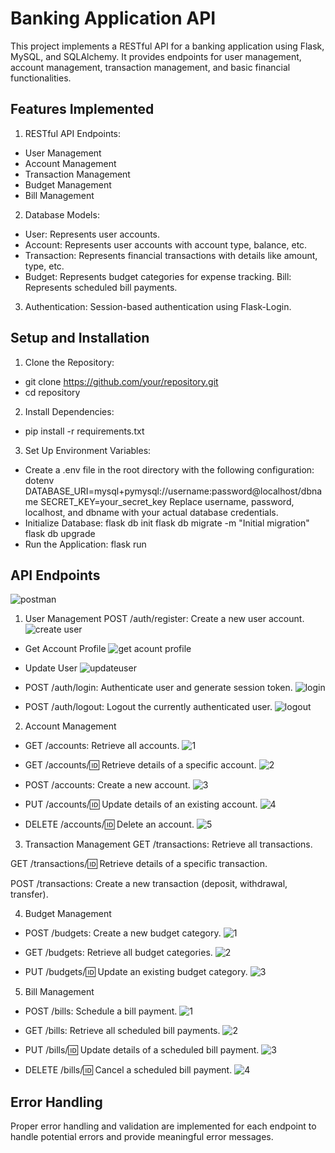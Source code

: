 # Banking Application API
This project implements a RESTful API for a banking application using Flask, MySQL, and SQLAlchemy. It provides endpoints for user management, account management, transaction management, and basic financial functionalities.

## Features Implemented
1. RESTful API Endpoints:
- User Management
- Account Management
- Transaction Management
- Budget Management
- Bill Management

2. Database Models:
- User: Represents user accounts.
- Account: Represents user accounts with account type, balance, etc.
- Transaction: Represents financial transactions with details like amount, type, etc.
- Budget: Represents budget categories for expense tracking.
Bill: Represents scheduled bill payments.

3. Authentication:
Session-based authentication using Flask-Login.

## Setup and Installation
1. Clone the Repository:
- git clone https://github.com/your/repository.git
- cd repository
2. Install Dependencies:
- pip install -r requirements.txt
3. Set Up Environment Variables:
- Create a .env file in the root directory with the following configuration:
dotenv
DATABASE_URI=mysql+pymysql://username:password@localhost/dbname
SECRET_KEY=your_secret_key
Replace username, password, localhost, and dbname with your actual database credentials.
- Initialize Database:
flask db init
flask db migrate -m "Initial migration"
flask db upgrade
- Run the Application:
flask run

## API Endpoints
![postman](<assets/All postman.png>)
1. User Management
POST /auth/register: Create a new user account.
![create user](assets/createuser.png)

- Get Account Profile
![get acount profile](assets/getuserprofile.png)

- Update User
![updateuser](assets/updateuser.png)

- POST /auth/login: Authenticate user and generate session token.
![login](assets/loginuser.png)

- POST /auth/logout: Logout the currently authenticated user.
![logout](assets/logout.png)

2. Account Management
- GET /accounts: Retrieve all accounts.
![1](assets/gatallaccount.png)

- GET /accounts/:id: Retrieve details of a specific account.
![2](assets/gataccountbyid.png)

- POST /accounts: Create a new account.
![3](assets/createaccount.png)

- PUT /accounts/:id: Update details of an existing account.
![4](assets/updateaccount.png)

- DELETE /accounts/:id: Delete an account.
![5](assets/deleteaccount.png)

3. Transaction Management
GET /transactions: Retrieve all transactions.

GET /transactions/:id: Retrieve details of a specific transaction.

POST /transactions: Create a new transaction (deposit, withdrawal, transfer).

4. Budget Management
- POST /budgets: Create a new budget category.
![1](assets/createbudget.png)

- GET /budgets: Retrieve all budget categories.
![2](assets/getbudget.png)

- PUT /budgets/:id: Update an existing budget category.
![3](assets/UpdateBudget.png)

5. Bill Management
- POST /bills: Schedule a bill payment.
![1](assets/createbill.png)

- GET /bills: Retrieve all scheduled bill payments.
![2](<assets/get user'sbill.png>)

- PUT /bills/:id: Update details of a scheduled bill payment.
![3](assets/updatebill.png)

- DELETE /bills/:id: Cancel a scheduled bill payment.
![4](assets/deletebill.png)

## Error Handling
Proper error handling and validation are implemented for each endpoint to handle potential errors and provide meaningful error messages.